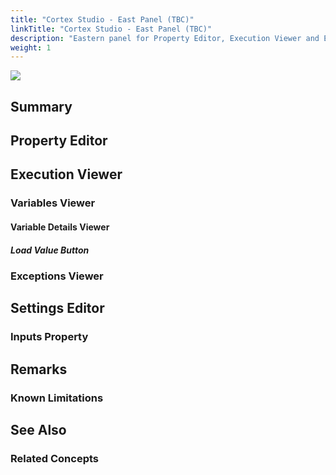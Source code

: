 ```yaml
---
title: "Cortex Studio - East Panel (TBC)"
linkTitle: "Cortex Studio - East Panel (TBC)"
description: "Eastern panel for Property Editor, Execution Viewer and Exceptions"
weight: 1
---
```


<img src="/images/work-in-progress.jpg">

## Summary

## Property Editor

## Execution Viewer

### Variables Viewer

#### Variable Details Viewer

##### Load Value Button

### Exceptions Viewer

## Settings Editor

### Inputs Property

## Remarks

### Known Limitations

## See Also

### Related Concepts
